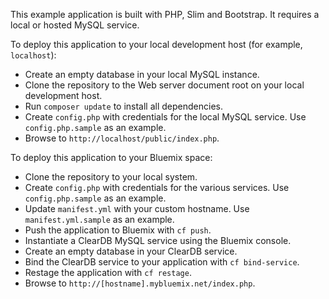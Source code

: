 This example application is built with PHP, Slim and Bootstrap. It requires a local or hosted MySQL service. 

To deploy this application to your local development host (for example, `localhost`):

 * Create an empty database in your local MySQL instance.
 * Clone the repository to the Web server document root on your local development host.
 * Run `composer update` to install all dependencies.
 * Create `config.php` with credentials for the local MySQL service. Use `config.php.sample` as an example.
 * Browse to `http://localhost/public/index.php`.
 
To deploy this application to your Bluemix space:

 * Clone the repository to your local system.
 * Create `config.php` with credentials for the various services. Use `config.php.sample` as an example.
 * Update `manifest.yml` with your custom hostname. Use `manifest.yml.sample` as an example.
 * Push the application to Bluemix with `cf push`.
 * Instantiate a ClearDB MySQL service using the Bluemix console. 
 * Create an empty database in your ClearDB service.
 * Bind the ClearDB service to your application with `cf bind-service`.
 * Restage the application with `cf restage`.
 * Browse to `http://[hostname].mybluemix.net/index.php`.
